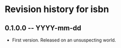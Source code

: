 # Revision history for isbn

## 0.1.0.0 -- YYYY-mm-dd

* First version. Released on an unsuspecting world.
